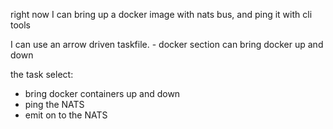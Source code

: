 

right now I can bring up a docker image with nats bus, and ping it with cli tools

I can use an arrow driven taskfile.
	- docker section can bring docker up and down

the task select:
- bring docker containers up and down
- ping the NATS
- emit on to the NATS